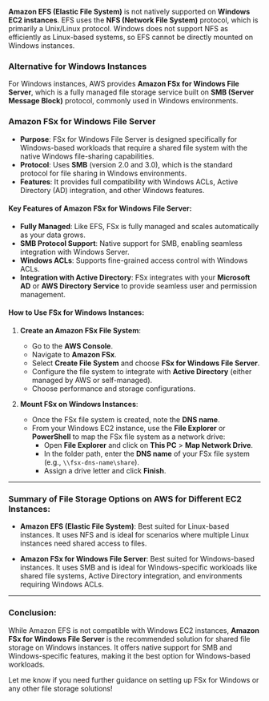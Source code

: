 **Amazon EFS (Elastic File System)** is not natively supported on **Windows EC2 instances**. EFS uses the **NFS (Network File System)** protocol, which is primarily a Unix/Linux protocol. Windows does not support NFS as efficiently as Linux-based systems, so EFS cannot be directly mounted on Windows instances.

### **Alternative for Windows Instances**

For Windows instances, AWS provides **Amazon FSx for Windows File Server**, which is a fully managed file storage service built on **SMB (Server Message Block)** protocol, commonly used in Windows environments.

### **Amazon FSx for Windows File Server**

- **Purpose**: FSx for Windows File Server is designed specifically for Windows-based workloads that require a shared file system with the native Windows file-sharing capabilities.
- **Protocol**: Uses **SMB** (version 2.0 and 3.0), which is the standard protocol for file sharing in Windows environments.
- **Features**: It provides full compatibility with Windows ACLs, Active Directory (AD) integration, and other Windows features.

#### **Key Features of Amazon FSx for Windows File Server**:
- **Fully Managed**: Like EFS, FSx is fully managed and scales automatically as your data grows.
- **SMB Protocol Support**: Native support for SMB, enabling seamless integration with Windows Server.
- **Windows ACLs**: Supports fine-grained access control with Windows ACLs.
- **Integration with Active Directory**: FSx integrates with your **Microsoft AD** or **AWS Directory Service** to provide seamless user and permission management.

#### **How to Use FSx for Windows Instances:**

1. **Create an Amazon FSx File System**:
   - Go to the **AWS Console**.
   - Navigate to **Amazon FSx**.
   - Select **Create File System** and choose **FSx for Windows File Server**.
   - Configure the file system to integrate with **Active Directory** (either managed by AWS or self-managed).
   - Choose performance and storage configurations.

2. **Mount FSx on Windows Instances**:
   - Once the FSx file system is created, note the **DNS name**.
   - From your Windows EC2 instance, use the **File Explorer** or **PowerShell** to map the FSx file system as a network drive:
     - Open **File Explorer** and click on **This PC** > **Map Network Drive**.
     - In the folder path, enter the **DNS name** of your FSx file system (e.g., `\\fsx-dns-name\share`).
     - Assign a drive letter and click **Finish**.

---

### **Summary of File Storage Options on AWS for Different EC2 Instances:**

- **Amazon EFS (Elastic File System)**: Best suited for Linux-based instances. It uses NFS and is ideal for scenarios where multiple Linux instances need shared access to files.
  
- **Amazon FSx for Windows File Server**: Best suited for Windows-based instances. It uses SMB and is ideal for Windows-specific workloads like shared file systems, Active Directory integration, and environments requiring Windows ACLs.

---

### **Conclusion**:
While Amazon EFS is not compatible with Windows EC2 instances, **Amazon FSx for Windows File Server** is the recommended solution for shared file storage on Windows instances. It offers native support for SMB and Windows-specific features, making it the best option for Windows-based workloads.

Let me know if you need further guidance on setting up FSx for Windows or any other file storage solutions!

